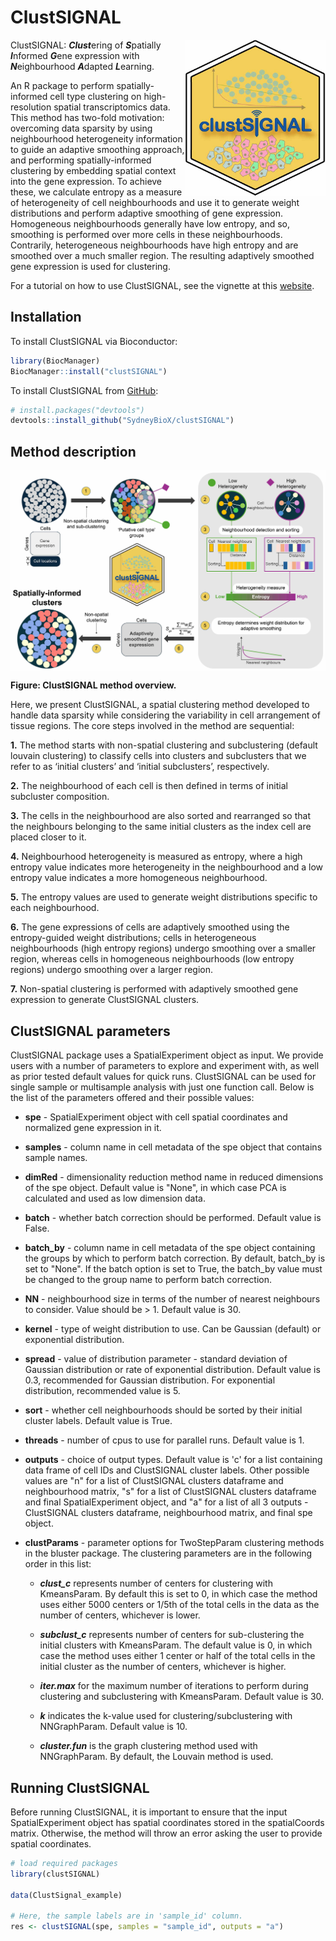 # ClustSIGNAL

<img src="man/figures/clustSIGNAL_hex.jpg" align="right" height="250" width="225"/>

ClustSIGNAL: ***Clust***ering of ***S***patially ***I***nformed ***G***ene expression with ***N***eighbourhood ***A***dapted ***L***earning.

An R package to perform spatially-informed cell type clustering on high-resolution spatial transcriptomics data. This method has two-fold motivation: overcoming data sparsity by using neighbourhood heterogeneity information to guide an adaptive smoothing approach, and performing spatially-informed clustering by embedding spatial context into the gene expression. To achieve these, we calculate entropy as a measure of heterogeneity of cell neighbourhoods and use it to generate weight distributions and perform adaptive smoothing of gene expression. Homogeneous neighbourhoods generally have low entropy, and so, smoothing is performed over more cells in these neighbourhoods. Contrarily, heterogeneous neighbourhoods have high entropy and are smoothed over a much smaller region. The resulting adaptively smoothed gene expression is used for clustering.

For a tutorial on how to use ClustSIGNAL, see the vignette at this [website](https://sydneybiox.github.io/clustSIGNAL/).

## Installation

To install ClustSIGNAL via Bioconductor:

``` r
library(BiocManager)
BiocManager::install("clustSIGNAL")
```

To install ClustSIGNAL from [GitHub](https://github.com/SydneyBioX/clustSIGNAL):

``` r
# install.packages("devtools")
devtools::install_github("SydneyBioX/clustSIGNAL")
```

## Method description

<img src="man/figures/Fig1_schematic.jpg" align="middle"/>

**Figure: ClustSIGNAL method overview.**

Here, we present ClustSIGNAL, a spatial clustering method developed to handle data sparsity while considering the variability in cell arrangement of tissue regions. The core steps involved in the method are sequential:

**1.** The method starts with non-spatial clustering and subclustering (default louvain clustering) to classify cells into clusters and subclusters that we refer to as ‘initial clusters’ and ‘initial subclusters’, respectively.

**2.** The neighbourhood of each cell is then defined in terms of initial subcluster composition.

**3.** The cells in the neighbourhood are also sorted and rearranged so that the neighbours belonging to the same initial clusters as the index cell are placed closer to it.

**4.** Neighbourhood heterogeneity is measured as entropy, where a high entropy value indicates more heterogeneity in the neighbourhood and a low entropy value indicates a more homogeneous neighbourhood.

**5.** The entropy values are used to generate weight distributions specific to each neighbourhood.

**6.** The gene expressions of cells are adaptively smoothed using the entropy-guided weight distributions; cells in heterogeneous neighbourhoods (high entropy regions) undergo smoothing over a smaller region, whereas cells in homogeneous neighbourhoods (low entropy regions) undergo smoothing over a larger region.

**7.** Non-spatial clustering is performed with adaptively smoothed gene expression to generate ClustSIGNAL clusters.

## ClustSIGNAL parameters

ClustSIGNAL package uses a SpatialExperiment object as input. We provide users with a number of parameters to explore and experiment with, as well as prior tested default values for quick runs. ClustSIGNAL can be used for single sample or multisample analysis with just one function call. Below is the list of the parameters offered and their possible values:

-   **spe** - SpatialExperiment object with cell spatial coordinates and normalized gene expression in it.

-   **samples** - column name in cell metadata of the spe object that contains sample names.

-   **dimRed** - dimensionality reduction method name in reduced dimensions of the spe object. Default value is "None", in which case PCA is calculated and used as low dimension data.

-   **batch** - whether batch correction should be performed. Default value is False.

-   **batch_by** - column name in cell metadata of the spe object containing the groups by which to perform batch correction. By default, batch_by is set to "None". If the batch option is set to True, the batch_by value must be changed to the group name to perform batch correction.

-   **NN** - neighbourhood size in terms of the number of nearest neighbours to consider. Value should be \> 1. Default value is 30.

-   **kernel** - type of weight distribution to use. Can be Gaussian (default) or exponential distribution.

-   **spread** - value of distribution parameter - standard deviation of Gaussian distribution or rate of exponential distribution. Default value is 0.3, recommended for Gaussian distribution. For exponential distribution, recommended value is 5.

-   **sort** - whether cell neighbourhoods should be sorted by their initial cluster labels. Default value is True.

-   **threads** - number of cpus to use for parallel runs. Default value is 1.

-   **outputs** - choice of output types. Default value is 'c' for a list containing data frame of cell IDs and ClustSIGNAL cluster labels. Other possible values are "n" for a list of ClustSIGNAL clusters dataframe and neighbourhood matrix, "s" for a list of ClustSIGNAL clusters dataframe and final SpatialExperiment object, and "a" for a list of all 3 outputs - ClustSIGNAL clusters dataframe, neighbourhood matrix, and final spe object.

-   **clustParams** - parameter options for TwoStepParam clustering methods in the bluster package. The clustering parameters are in the following order in this list:

    -   ***clust_c*** represents number of centers for clustering with KmeansParam. By default this is set to 0, in which case the method uses either 5000 centers or 1/5th of the total cells in the data as the number of centers, whichever is lower.

    -   ***subclust_c*** represents number of centers for sub-clustering the initial clusters with KmeansParam. The default value is 0, in which case the method uses either 1 center or half of the total cells in the initial cluster as the number of centers, whichever is higher.

    -   ***iter.max*** for the maximum number of iterations to perform during clustering and subclustering with KmeansParam. Default value is 30.

    -   ***k*** indicates the k-value used for clustering/subclustering with NNGraphParam. Default value is 10.

    -   ***cluster.fun*** is the graph clustering method used with NNGraphParam. By default, the Louvain method is used.

## Running ClustSIGNAL

Before running ClustSIGNAL, it is important to ensure that the input SpatialExperiment object has spatial coordinates stored in the spatialCoords matrix. Otherwise, the method will throw an error asking the user to provide spatial coordinates.

``` r
# load required packages
library(clustSIGNAL)

data(ClustSignal_example)

# Here, the sample labels are in 'sample_id' column.
res <- clustSIGNAL(spe, samples = "sample_id", outputs = "a")
```
